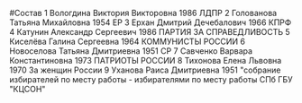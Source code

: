 #Состав
1 Вологдина Виктория Викторовна 1986 ЛДПР
2 Голованова Татьяна Михайловна 1954 ЕР
3 Ерхан Дмитрий Дечебалович 1966 КПРФ
4 Катунин Александр Сергеевич 1986 ПАРТИЯ ЗА СПРАВЕДЛИВОСТЬ
5 Киселёва Галина Сергеевна 1964 КОММУНИСТЫ РОССИИ
6 Новоселова Татьяна Дмитриевна 1951 СР
7 Савченко Варвара Константиновна 1973 ПАТРИОТЫ РОССИИ
8 Тихонова Елена Львовна 1970 За женщин России
9 Уханова Раиса Дмитриевна 1951 \"собрание избирателей по месту работы - избирателями по месту работы СПб ГБУ \"КЦСОН\"
